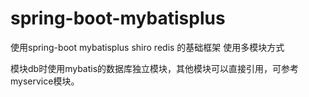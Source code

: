 # spring-boot-mybatisplus
使用spring-boot mybatisplus shiro redis 的基础框架 使用多模块方式

模块db时使用mybatis的数据库独立模块，其他模块可以直接引用，可参考myservice模块。


